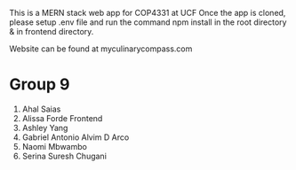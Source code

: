 This is a MERN stack web app for COP4331 at UCF
Once the app is cloned, please setup .env file and run the command npm install in the root directory & in frontend directory.

Website can be found at myculinarycompass.com

# Group 9

1. Ahal Saias
2. Alissa Forde Frontend
3. Ashley Yang
4. Gabriel Antonio Alvim D Arco
5. Naomi Mbwambo
6. Serina Suresh Chugani
